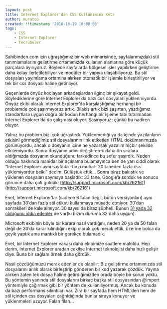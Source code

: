 ```yaml
---
layout: post
title: Internet Explorer'dan CSS Kullanımına Kota 
author: muratco
created: !!timestamp '2010-10-19 10:00:00'
tags:
    - CSS
    - Internet Explorer
    - Tecrübeler
---
```


Sahibinden.com için uğraştığımız bir web mimarisinde, sayfalarımızdaki stil tanımlamalarını geliştirme ortamımızda kullanım alanlarına göre küçük parçalara ayırıyoruz. Böylece sayfalarda bölgesel işler yapılırken geliştirme daha kolay ilerletilebiliyor ve modüler bir yapıya ulaşabiliyoruz. Bu stil dosyaları yayımlama ortamına alırken otomatik bir işlemle birleştiriliyor ve tek bir css dosyası haline getiriliyor.

<!--more-->

Geçenlerde önyüz kodlayan arkadaşlardan ilginç bir şikayet geldi. Söylediklerine göre Internet Explorer’da bazı css dosyaları yüklenmiyordu. Önyüz ekibi olarak Internet Explorer’da karşılaştığımız herhangi bir problemde çok şaşırmıyoruz artık. Bilakis artık bizi şaşırtan, yazdığımız standartlara uygun doğru bir kodun herhangi bir işleme tabi tutulmadan Internet Explorer’da da çalışması oluyor. Şaşırıyoruz; çünkü bu nadiren oluyor.

Yalnız bu problem bizi çok uğraştırdı. Yüklenmediği ya da içinde yazılanların etkisini görmediğimiz stil dosyalarının link etiketleri HTML dokümanımızda görünüyordu, ancak o dosyanın içine ne yazarsak yazalım hiçbir şekilde etkilemiyordu. Sonra dosyanın adını değiştirerek daha ön sıralara aldığımızda dosyanın okunduğunu farkedince bu sefer şaşırdık. Neden olduğu hakkında manidar bir açıklama bulamayınca ben de yarı ciddi olarak “Internet Explorer aynı sayfada -farzı muhal- 20 taneden fazla css yüklemiyordur belki” dedim. Gülüştük ettik… Sonra biraz bakıştık ve yüklenen dosyaları saymaya başladık: 33 tane. Google’a sorduk ve sonucu görünce daha çok güldük: [http://support.microsoft.com/kb/262161](http://support.microsoft.com/kb/262161)

Evet, Internet Explorer’lar (sadece 6 falan değil, bütün versiyonları) aynı sayfada 30′dan fazla stil etiketi kullanmaya müsade etmiyor. 30′dan sonrakileri de kale almıyor. 30 sayısı da biraz şüpheli. Bunun [31 yada 32 olduğunu iddia edenler](http://social.msdn.microsoft.com/Forums/en-US/iewebdevelopment/thread/ad1b6e88-bbfa-4cc4-9e95-3889b82a7c1d) de var(ki bizim duruma 32 daha uygun).

Microsoft ekibinin böyle bir karara nasıl vardığını, neden 20 ya da 50 falan değil de 30′da karar kılındığını ekip olarak çok merak ettik, üzerine bolca da geyik yaptık ama mantıklı bir gerekçe bulamadık.

Evet, bir Internet Explorer vakası daha ekibimize saatlere maloldu. Hep derim, Internet Explorer aradan çekilse Internet teknolojisi daha hızlı gelişir diye. Buna bir sağlam örnek daha gördük.

Nasıl çözdüğümüzü merak edenler de olabilir: Biz geliştirme ortamımızda stil dosyalarını anlık olarak birleştirip gönderen bir kod yazarak çözdük. Yayına alırken zaten tek dosya haline getirdiğimizden orada böyle bir sorun yoktu. Bu yöntemin yanında stil dosyalarını birkaç başka stil dosyasından @import yöntemiyle çağırmak gibi bir yöntem de kullanılıyormuş. Ancak bu konuda da bazı performans sıkıntıları var. Zira bir sayfada hem HTML’den hem de stil içinden css dosyaları çağrıldığında bunlar sıraya konuyor ve yüklenmeleri uzuyor. Falan filan…